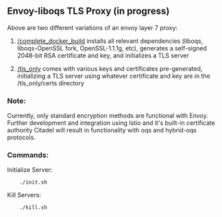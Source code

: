 ## Envoy-liboqs TLS Proxy (in progress)

Above are two different variations of an envoy layer 7 proxy:

1) [/complete_docker_build](https://github.com/wsu-cpts421-sp22/f5-quantum/tree/daniel_dev/envoy_tls/complete_docker_build) installs all relevant dependencies (liboqs, liboqs-OpenSSL fork, OpenSSL-1.1.1g, etc), generates a self-signed 2048-bit RSA certificate and key, and initializes a TLS server

2) [/tls_only](https://github.com/wsu-cpts421-sp22/f5-quantum/tree/daniel_dev/envoy_tls/complete_docker_build) comes with various keys and certificates pre-generated, initializing a TLS server using whatever certificate and key are in the /tls_only/certs directory


### Note:
Currently, only standard encryption methods are functional with Envoy. Further development and integration using Istio and it's built-in certificate authority Citadel will result in functionality with oqs and hybrid-oqs protocols.


### Commands:

Initialize Server:

        ./init.sh

Kill Servers:

        ./kill.sh

